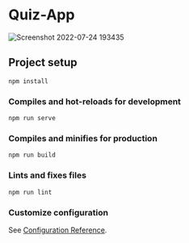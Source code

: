 # Quiz-App
![Screenshot 2022-07-24 193435](https://user-images.githubusercontent.com/89440534/180682538-93f0c540-3a20-4466-8590-c5ce079eedd4.png)

## Project setup
```
npm install
```

### Compiles and hot-reloads for development
```
npm run serve
```

### Compiles and minifies for production
```
npm run build
```

### Lints and fixes files
```
npm run lint
```

### Customize configuration
See [Configuration Reference](https://cli.vuejs.org/config/).
